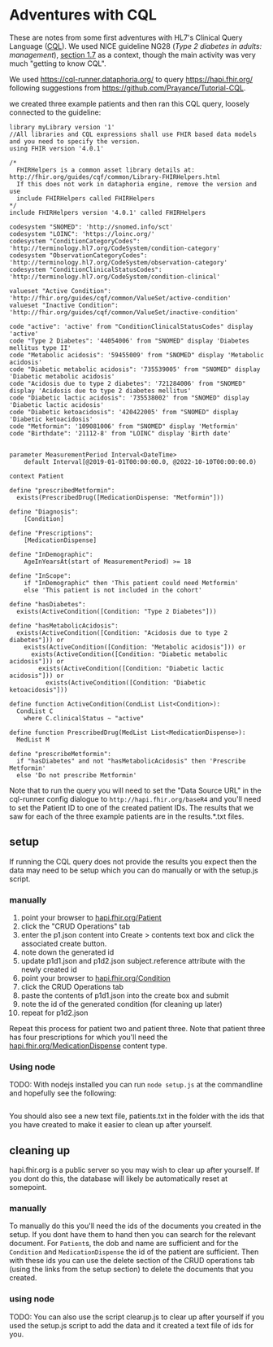 # Adventures with CQL

These are notes from some first adventures with HL7's Clinical Query Language
([CQL](https://cql.hl7.org/)).  We used NICE guideline NG28 (*Type 2 diabetes
in adults: management*), [section 1.7](https://www.nice.org.uk/guidance/ng28/chapter/Recommendations#drug-treatment)
as a context, though the main activity was very much "getting to know CQL".

We used https://cql-runner.dataphoria.org/ to query https://hapi.fhir.org/ following suggestions from https://github.com/Prayance/Tutorial-CQL.

we created three example patients and then ran this CQL query, loosely connected to the guideline:

```CQL
library myLibrary version '1'
//All libraries and CQL expressions shall use FHIR based data models and you need to specify the version.
using FHIR version '4.0.1'

/*
  FHIRHelpers is a common asset library details at: http://fhir.org/guides/cqf/common/Library-FHIRHelpers.html
  If this does not work in dataphoria engine, remove the version and use
  include FHIRHelpers called FHIRHelpers
*/
include FHIRHelpers version '4.0.1' called FHIRHelpers

codesystem "SNOMED": 'http://snomed.info/sct'
codesystem "LOINC": 'https://loinc.org/'
codesystem "ConditionCategoryCodes": 'http://terminology.hl7.org/CodeSystem/condition-category'
codesystem "ObservationCategoryCodes": 'http://terminology.hl7.org/CodeSystem/observation-category'
codesystem "ConditionClinicalStatusCodes": 'http://terminology.hl7.org/CodeSystem/condition-clinical'

valueset "Active Condition": 'http://fhir.org/guides/cqf/common/ValueSet/active-condition'
valueset "Inactive Condition": 'http://fhir.org/guides/cqf/common/ValueSet/inactive-condition'

code "active": 'active' from "ConditionClinicalStatusCodes" display 'active'
code "Type 2 Diabetes": '44054006' from "SNOMED" display 'Diabetes mellitus type II'
code "Metabolic acidosis": '59455009' from "SNOMED" display 'Metabolic acidosis'
code "Diabetic metabolic acidosis": '735539005' from "SNOMED" display 'Diabetic metabolic acidosis'
code "Acidosis due to type 2 diabetes": '721284006' from "SNOMED" display 'Acidosis due to type 2 diabetes mellitus'
code "Diabetic lactic acidosis": '735538002' from "SNOMED" display 'Diabetic lactic acidosis'
code "Diabetic ketoacidosis": '420422005' from "SNOMED" display 'Diabetic ketoacidosis'
code "Metformin": '109081006' from "SNOMED" display 'Metformin'
code "Birthdate": '21112-8' from "LOINC" display 'Birth date'


parameter MeasurementPeriod Interval<DateTime>
    default Interval[@2019-01-01T00:00:00.0, @2022-10-10T00:00:00.0)

context Patient

define "prescribedMetformin":
  exists(PrescribedDrug([MedicationDispense: "Metformin"]))

define "Diagnosis":
    [Condition]

define "Prescriptions":
    [MedicationDispense]

define "InDemographic":
	AgeInYearsAt(start of MeasurementPeriod) >= 18

define "InScope":
    if "InDemographic" then 'This patient could need Metformin'
    else 'This patient is not included in the cohort'

define "hasDiabetes":
  exists(ActiveCondition([Condition: "Type 2 Diabetes"]))

define "hasMetabolicAcidosis":
  exists(ActiveCondition([Condition: "Acidosis due to type 2 diabetes"])) or
  	exists(ActiveCondition([Condition: "Metabolic acidosis"])) or
      exists(ActiveCondition([Condition: "Diabetic metabolic acidosis"])) or
        exists(ActiveCondition([Condition: "Diabetic lactic acidosis"])) or
          exists(ActiveCondition([Condition: "Diabetic ketoacidosis"]))

define function ActiveCondition(CondList List<Condition>):
  CondList C
  	where C.clinicalStatus ~ "active"

define function PrescribedDrug(MedList List<MedicationDispense>):
  MedList M

define "prescribeMetformin":
  if "hasDiabetes" and not "hasMetabolicAcidosis" then 'Prescribe Metformin'
  else 'Do not prescribe Metformin'
```

Note that to run the query you will need to set the "Data Source URL" in the cql-runner config dialogue to ``http://hapi.fhir.org/baseR4`` and you'll need to set the Patient ID to one of the created patient IDs.  The results that we saw for each of the three example patients are in the results.*.txt files.

## setup

If running the CQL query does not provide the results you expect then the data
may need to be setup which you can do manually or with the setup.js script.

### manually

1. point your browser to [hapi.fhir.org/Patient](http://hapi.fhir.org/resource?serverId=home_r4&pretty=true&_summary=&resource=Patient)
2. click the "CRUD Operations" tab
3. enter the p1.json content into Create > contents text box and click the associated create button.
4. note down the generated id
5. update p1d1.json and p1d2.json subject.reference attribute with the newly created id
6. point your browser to [hapi.fhir.org/Condition](http://hapi.fhir.org/resource?serverId=home_r4&pretty=true&_summary=&resource=Condition)
7. click the CRUD Operations tab
8. paste the contents of p1d1.json into the create box and submit
9. note the id of the generated condition (for cleaning up later)
10. repeat for p1d2.json

Repeat this process for patient two and patient three.  Note that patient three has four prescriptions for which you'll need the [hapi.fhir.org/MedicationDispense](http://hapi.fhir.org/resource?serverId=home_r4&pretty=true&_summary=&resource=MedicationDispense) content type.

### Using node

TODO: With nodejs installed you can run ``node setup.js`` at
the commandline and hopefully see the following:

```
```

You should also see a new text file, patients.txt in the folder with the ids
that you have created to make it easier to clean up after yourself.

## cleaning up

hapi.fhir.org is a public server so you may wish to clear up after yourself.  If you dont do this, the database will likely be automatically reset at somepoint.

### manually

To manually do this you'll need the ids of the documents you created in the setup.  If you dont have them to hand then you can search for the relevant document.  For ``Patient``s, the dob and name are sufficient and for the ``Condition`` and ``MedicationDispense`` the id of the patient are sufficient.  Then with these ids you can use the delete section of the CRUD operations tab (using the links from the setup section) to delete the documents that you created.

### using node

TODO: You can also use the script clearup.js to clear up after yourself if you used the setup.js script to add the data and it created a text file of ids for you.  
